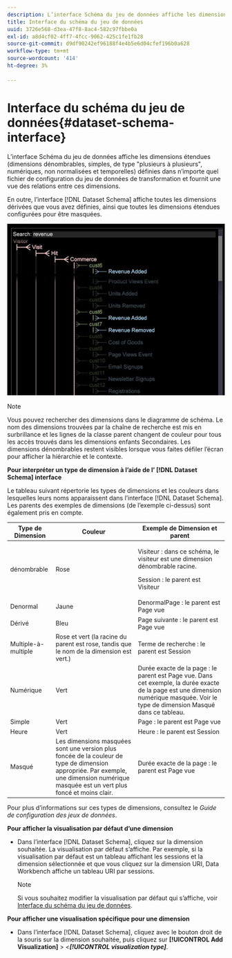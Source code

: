 ```yaml
---
description: L’interface Schéma du jeu de données affiche les dimensions étendues (dimensions dénombrables, simples, de type "plusieurs à plusieurs", numériques, non normalisées et temporelles) définies dans n’importe quel fichier de configuration du jeu de données de transformation et fournit une vue des relations entre ces dimensions.
title: Interface du schéma du jeu de données
uuid: 3726e568-d3ea-47f8-8ac4-582c97fbbe0a
exl-id: a8d4cf02-4ff7-4fcc-9062-425c1fe1fb28
source-git-commit: d9df90242ef96188f4e4b5e6d04cfef196b0a628
workflow-type: tm+mt
source-wordcount: '414'
ht-degree: 3%

---
```


# Interface du schéma du jeu de données{#dataset-schema-interface}

L’interface Schéma du jeu de données affiche les dimensions étendues (dimensions dénombrables, simples, de type &quot;plusieurs à plusieurs&quot;, numériques, non normalisées et temporelles) définies dans n’importe quel fichier de configuration du jeu de données de transformation et fournit une vue des relations entre ces dimensions.

En outre, l’interface [!DNL Dataset Schema] affiche toutes les dimensions dérivées que vous avez définies, ainsi que toutes les dimensions étendues configurées pour être masquées.

![](assets/vis_DatasetSchema_Example2.png)

>[!NOTE]
>
>Vous pouvez rechercher des dimensions dans le diagramme de schéma. Le nom des dimensions trouvées par la chaîne de recherche est mis en surbrillance et les lignes de la classe parent changent de couleur pour tous les accès trouvés dans les dimensions enfants Secondaires. Les dimensions dénombrables restent visibles lorsque vous faites défiler l’écran pour afficher la hiérarchie et le contexte.

**Pour interpréter un type de dimension à l’aide de l’ [!DNL Dataset Schema] interface**

Le tableau suivant répertorie les types de dimensions et les couleurs dans lesquelles leurs noms apparaissent dans l’interface [!DNL Dataset Schema]. Les parents des exemples de dimensions (de l’exemple ci-dessus) sont également pris en compte.

<table id="table_CF888522626E49A4A10D87085CAB5CC1"> 
 <thead> 
  <tr> 
   <th colname="col1" class="entry"> Type de Dimension </th> 
   <th colname="col2" class="entry"> Couleur </th> 
   <th colname="col3" class="entry"> Exemple de Dimension et parent </th> 
  </tr> 
 </thead>
 <tbody> 
  <tr> 
   <td colname="col1"> dénombrable </td> 
   <td colname="col2"> Rose </td> 
   <td colname="col3"> <p>Visiteur : dans ce schéma, le visiteur est une dimension dénombrable racine. </p> <p>Session : le parent est Visiteur </p> </td> 
  </tr> 
  <tr> 
   <td colname="col1"> Denormal </td> 
   <td colname="col2"> Jaune </td> 
   <td colname="col3"> DenormalPage : le parent est Page vue </td> 
  </tr> 
  <tr> 
   <td colname="col1"> Dérivé </td> 
   <td colname="col2"> Bleu </td> 
   <td colname="col3"> Page suivante : le parent est Page vue </td> 
  </tr> 
  <tr> 
   <td colname="col1"> Multiple-à-multiple </td> 
   <td colname="col2"> Rose et vert (la racine du parent est rose, tandis que le nom de la dimension est vert.) </td> 
   <td colname="col3"> Terme de recherche : le parent est Session </td> 
  </tr> 
  <tr> 
   <td colname="col1"> Numérique </td> 
   <td colname="col2"> Vert </td> 
   <td colname="col3"> Durée exacte de la page : le parent est Page vue. Dans cet exemple, la durée exacte de la page est une dimension numérique masquée. Voir le type de dimension Masqué dans ce tableau. </td> 
  </tr> 
  <tr> 
   <td colname="col1"> Simple </td> 
   <td colname="col2"> Vert </td> 
   <td colname="col3"> Page : le parent est Page vue </td> 
  </tr> 
  <tr> 
   <td colname="col1"> Heure </td> 
   <td colname="col2"> Vert </td> 
   <td colname="col3"> Heure : le parent est Session </td> 
  </tr> 
  <tr> 
   <td colname="col1"> Masqué </td> 
   <td colname="col2"> Les dimensions masquées sont une version plus foncée de la couleur de type de dimension appropriée. Par exemple, une dimension numérique masquée est un vert plus foncé et moins clair. </td> 
   <td colname="col3"> Durée exacte de la page : le parent est Page vue </td> 
  </tr> 
 </tbody> 
</table>

Pour plus d’informations sur ces types de dimensions, consultez le *Guide de configuration des jeux de données*.

**Pour afficher la visualisation par défaut d’une dimension**

* Dans l’interface [!DNL Dataset Schema], cliquez sur la dimension souhaitée. La visualisation par défaut s’affiche. Par exemple, si la visualisation par défaut est un tableau affichant les sessions et la dimension sélectionnée et que vous cliquez sur la dimension URI, Data Workbench affiche un tableau URI par sessions.

   >[!NOTE]
   >
   >Si vous souhaitez modifier la visualisation par défaut qui s’affiche, voir [Interface du schéma du jeu de données](../../../home/c-get-started/c-admin-intrf/c-dtst-sch-intrf.md#concept-e147b3a5b542453ca2b121e1c85bb175).

**Pour afficher une visualisation spécifique pour une dimension**

* Dans l’interface [!DNL Dataset Schema], cliquez avec le bouton droit de la souris sur la dimension souhaitée, puis cliquez sur **[!UICONTROL Add Visualization]** > *&lt;**[!UICONTROL visualization type]***.
